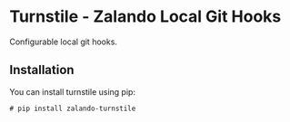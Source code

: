 Turnstile - Zalando Local Git Hooks
===================================

Configurable local git hooks.

Installation
------------

You can install turnstile using pip:

    # pip install zalando-turnstile
